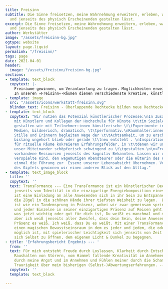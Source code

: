 ```yaml
---
title: Freisinn
subtitle: Die Sinne freisetzen, meine Wahrnehmung erweitern, erleben, was sich mit
  und jenseits des physisch Erscheinenden gestalten lässt.
excerpt: Die Sinne freisetzen, meine Wahrnehmung erweitern, erleben, was sich mit
  und jenseits des physisch Erscheinenden gestalten lässt.
author: Werkstätter
image: "/assets/freisinn-bg.jpg"
ogtype: website
layout: page.liquid
permalink: "/freisinn/"
tags: page
date: 2021-04-01
header:
  image: "/assets/freisinn/freisinn-bg.jpg"
sections:
- template: text_block
  copytext: |-
    Freiräume gewinnen, um Verantwortung zu tragen. Möglichkeiten erweitern, um mich als ganzer Mensch in Aufgaben zu stellen
    In unseren »Freisinn«-Räumen dienen verschiedenste kreative, künstlerische und kontemplative Praktiken der erweiterten Erfahrung von »Führung« oder der Verkörperung von »Verantwortung«. Denn Führung-Annehmen und Verantwortung-Ergreifen lassen sich jenseits der bekannten Pfade leichter erleben - auf sogenannten Umwegen oder in Zwischenräumen, mit der »Weisheit der Hand« oder über das Spiel, wo der »Mensch ganz Mensch« ist. Wir gehen Wege der Übung, wollen die Sinne bewusst frei nutzen, die Wahrnehmung erweitern, erleben, was sich mit und jenseits des physisch Erscheinenden gestalten lässt. Freisinn bedeutet auch freien Sinn zu finden, der als authentischer Teil der eigenen Identität entdeckt werden will.
- template: image
  src: "/assets/icons/werkstatt-freisinn.svg"
  blinden_text: Freisinn - überlappende Rechtecke bilden neue Rechtecke, neue Räume
- template: text_block
  copytext: "Wir nutzen das Potenzial künstlerischer Prozesse:\nIn Zusammenarbeit
    mit Künstlern und Kollegen der Hochschule für Künste \t\tim Sozialen Ottersberg
    gestalten wir mit Teilnehmer:innen künstlerische \t\tExperimente in verschiedenen
    Medien, bildnerisch, dramatisch, \t\tperformativ.\nRaumhalter:innen für Presencing,
    Stille und Erinnern begleiten Wege der \t\tAchtsamkeit, um zu erschließen, was
    bislang ungehört blieb oder gerade \t\tneu entsteht . \nInspirationsträger:innen
    für rituelle Räume kokreieren Erfahrungsfelder, in \t\tdenen wir uns ermächtigen,
    unser Miteinander schöpferisch schwingend zu \t\tgestalten.\n\n»Freisinn« erschließt
    vorhandene Ressourcen jenseits des kognitiv Bekannten. Lassen wir das kreativ
    verspielte Kind, den wagemutigen Abendteurer oder die Hüterin des Heiligen doch
    einmal die Führung zur  Essenz unserer Lebensabsicht übernehmen. Von der Höhe
    des Gipfels gewinnen wir einen anderen Blick auf den Alltag."
- template: text_image_block
  title: ''
  copytext: ''
  text: TransFormance --- Eine TransFormance ist ein künstlerischer Deepdive in Präsenz
    jenseits von Identität in die einzigartige Energiekomposition eines Momentes.  Sie
    ist eine Einladung an alle Anwesenden sich in ihr Sein zu Entspannen, vertrauensvoll
    die Zügel in die schönen Hände ihrer tiefsten Weisheit zu legen.  Eine TransFormance
    ist wie ein Tandemsprung in Präsenz, wobei wir zwar gemeinsam springen, aber jede
    und jeder Einzelne in seiner einzigartigen Präsenz auf Reisen geht. Ich weiß nicht,
    was jetzt wichtig oder gut für dich ist, Du weißt es manchmal und manchmal nicht,
    aber ich weiß jenseits aller Zweifel, dass dein Sein, deine Anwesenheit, Deine
    Präsenz es weiß. Ich weiß, dass Du es weißt. Mit einer TransFormance öffne ich
    einen magischen Bewusstseinsraum in dem es jeder und jedem, die oder der das möchte
    möglich ist, mit spielerischer Leichtigkeit sich jenseits von Zeit und Raum für
    sich Selbst zu öffnen, dem eigenen Licht & Dunkel zu begegnen.
- title: 'Erfahrungsbericht Ergebnis --- '
  from: ''
  text: Für mich entsteht Freude durch Loslassen, Klarheit durch Entscheidung und
    Raushalten von Störern, vom Himmel fallende Kreativität im Annehmen und Durchgehen
    durch meine Angst und im Annehmen und Fühlen meiner durch die Scham sich zeigende
    Traurigkeit über mein bisherigen (Selbst-)Abwertungserfahrungen. --- Stefan
  copytext: ''
  template: text_block

---
```

